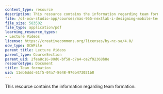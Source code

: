 ```yaml
---
content_type: resource
description: This resource contains the information regarding team formation.
file: /ol-ocw-studio-app/courses/mas-965-nextlab-i-designing-mobile-technologies-for-the-next-billion-users-fall-2008/11eb6ddd61f504a78648976b473021b0_MITMAS_965F08_Lec03_team.pdf
file_size: 583502
file_type: application/pdf
learning_resource_types:
- Lecture Videos
license: https://creativecommons.org/licenses/by-nc-sa/4.0/
ocw_type: OCWFile
parent_title: Lecture Videos
parent_type: CourseSection
parent_uid: 2fea8c16-00d0-bf58-c7a4-ce2f92360b8e
resourcetype: Document
title: Team formation
uid: 11eb6ddd-61f5-04a7-8648-976b473021b0
---
```

This resource contains the information regarding team formation.